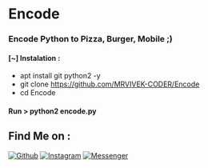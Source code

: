 # Encode
### Encode Python to Pizza, Burger, Mobile ;)
 
#### [~] Instalation :
 
* apt install git python2 -y
* git clone https://github.com/MRVIVEK-CODER/Encode
* cd Encode
 
#### Run > python2 encode.py
 
## Find Me on :
 
[![Github](https://img.shields.io/badge/Github-MRVIVEK-CODER-green?style=for-the-badge&logo=github)](https://github.com/MRVIVEK-CODER)
[![Instagram](https://img.shields.io/badge/IG-%40Instagram-red?style=for-the-badge&logo=instagram)](https://www.instagram.com/hacker_solution_by_vivek)
[![Messenger](https://img.shields.io/badge/Chat-Messenger-blue?style=for-the-badge&logo=messenger)](https://m.me/Vivek.chandel.420)
 
